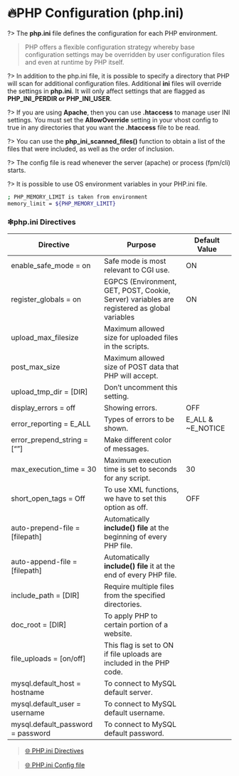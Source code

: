 # 🔥PHP Configuration (php.ini)

?> The **php.ini** file defines the configuration for each PHP environment.

> PHP offers a flexible configuration strategy whereby base configuration settings may be overridden by user configuration files and even at runtime by PHP itself.

?> In addition to the php.ini file, it is possible to specify a directory that PHP will scan for additional configuration files. Additional **ini** files will override the settings in **php.ini**. It will only affect settings that are flagged as **PHP_INI_PERDIR or PHP_INI_USER**.

?> If you are using **Apache**, then you can use **.htaccess** to manage user INI settings. You must set the **AllowOverride** setting in your vhost config to true in any directories that you want the **.htaccess** file to be read.

?> You can use the **php_ini_scanned_files()** function to obtain a list of the files that were included, as well as the order of inclusion.

?> The config file is read whenever the server (apache) or process (fpm/cli) starts.

?> It is possible to use OS environment variables in your PHP.ini file.

```bash
; PHP_MEMORY_LIMIT is taken from environment
memory_limit = ${PHP_MEMORY_LIMIT}
```

### ❇php.ini Directives

| Directive                         | Purpose                                                                                     | Default Value     |
| --------------------------------- | ------------------------------------------------------------------------------------------- | ----------------- |
| enable_safe_mode = on             | Safe mode is most relevant to CGI use.                                                      | ON                |
| register_globals = on             | EGPCS (Environment, GET, POST, Cookie, Server) variables are registered as global variables | ON                |
| upload_max_filesize               | Maximum allowed size for uploaded files in the scripts.                                     |                   |
| post_max_size                     | Maximum allowed size of POST data that PHP will accept.                                     |                   |
| upload_tmp_dir = [DIR]            | Don’t uncomment this setting.                                                               |                   |
| display_errors = off              | Showing errors.                                                                             | OFF               |
| error_reporting = E_ALL           | Types of errors to be shown.                                                                | E_ALL & ~E_NOTICE |
| error_prepend_string = [“”]       | Make different color of messages.                                                           |                   |
| max_execution_time = 30           | Maximum execution time is set to seconds for any script.                                    | 30                |
| short_open_tags = Off             | To use XML functions, we have to set this option as off.                                    | OFF               |
| auto-prepend-file = [filepath]    | Automatically **include() file** at the beginning of every PHP file.                        |                   |
| auto-append-file = [filepath]     | Automatically **include() file** it at the end of every PHP file.                           |                   |
| include_path = [DIR]              | Require multiple files from the specified directories.                                      |                   |
| doc_root = [DIR]                  | To apply PHP to certain portion of a website.                                               |                   |
| file_uploads = [on/off]           | This flag is set to ON if file uploads are included in the PHP code.                        |                   |
| mysql.default_host = hostname     | To connect to MySQL default server.                                                         |                   |
| mysql.default_user = username     | To connect to MySQL default username.                                                       |                   |
| mysql.default_password = password | To connect to MySQL default password.                                                       |                   |

> [🌐 PHP.ini Directives](basics/directives.md)

> [🌐 PHP.ini Config file](basics/php.ini.md)
